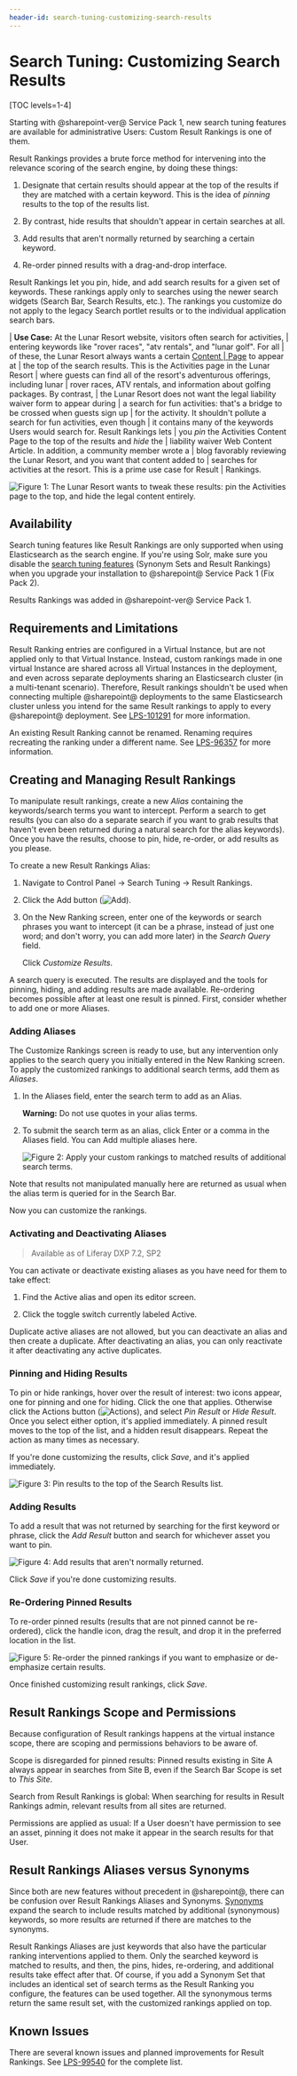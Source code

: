 ```yaml
---
header-id: search-tuning-customizing-search-results
---
```


# Search Tuning: Customizing Search Results

[TOC levels=1-4]

Starting with @sharepoint-ver@ Service Pack 1, new search tuning features are
available for administrative Users: Custom Result Rankings is one of them.

Result Rankings provides a brute force method for intervening into the relevance
scoring of the search engine, by doing these things:

1.  Designate that certain results should appear at the top of the results if
    they are matched with a certain keyword. This is the idea of _pinning_
    results to the top of the results list.

2.  By contrast, hide results that shouldn't appear in certain searches at all. 

3.  Add results that aren't normally returned by searching a certain keyword.

4.  Re-order pinned results with a drag-and-drop interface.

Result Rankings let you pin, hide, and add search results for a given set of
keywords. These rankings apply only to searches using the newer search widgets
(Search Bar, Search Results, etc.). The rankings you customize do not apply to
the legacy Search portlet results or to the individual application search bars.

| **Use Case:** At the Lunar Resort website, visitors often search for activities,
| entering keywords like "rover races", "atv rentals", and "lunar golf". For all
| of these, the Lunar Resort always wants a certain [Content
| Page](/docs/7-2/user/-/knowledge_base/u/creating-content-pages) to appear  at
| the top of the search results. This is the Activities page in the Lunar Resort
| where guests can find all of the resort's adventurous offerings, including lunar
| rover races, ATV rentals, and information about golfing packages. By contrast,
| the Lunar  Resort does not want the legal liability waiver form to appear during
| a search for fun activities: that's a bridge to be crossed when guests sign up
| for the activity. It shouldn't pollute a search for fun activities, even though
| it contains many of the keywords Users would search for. Result Rankings lets
| you _pin_ the Activities Content Page to the top of the results and _hide_ the
| liability waiver Web Content Article.  In addition, a community member wrote a
| blog favorably reviewing the Lunar Resort, and you want that content added to
| searches for activities at the resort. This is a prime use case for Result
| Rankings. 

![Figure 1: The Lunar Resort wants to tweak these results: pin the Activities page to the top, and hide the legal content entirely.](../../images/search-result-rankings-todo.png) 

## Availability

Search tuning features like Result Rankings are only supported when using
Elasticsearch as the search engine. If you're using Solr, make sure you disable
the 
[search tuning features](/docs/7-2/deploy/-/knowledge_base/d/installing-solr#blacklisting-elasticsearch-only-features)
(Synonym Sets and Result Rankings) when you upgrade your installation to
@sharepoint@ Service Pack 1 (Fix Pack 2).

Results Rankings was added in @sharepoint-ver@ Service Pack 1.

## Requirements and Limitations

Result Ranking entries are configured in a Virtual Instance, but are not applied
only to that Virtual Instance. Instead, custom rankings made in one virtual
Instance are shared across all Virtual Instances in the deployment, and even
across separate deployments sharing an Elasticsearch cluster (in a multi-tenant
scenario). Therefore, Result rankings shouldn't be used when connecting
multiple @sharepoint@ deployments to the same Elasticsearch cluster unless you
intend for the same Result rankings to apply to every @sharepoint@ deployment. See 
[LPS-101291](https://issues.liferay.com/browse/LPS-101291)
for more information.

An existing Result Ranking cannot be renamed. Renaming requires recreating the
ranking under a different name. See
[LPS-96357](https://issues.liferay.com/browse/LPS-96357)
for more information.

## Creating and Managing Result Rankings

To manipulate result rankings, create a new _Alias_ containing the
keywords/search terms you want to intercept. Perform a search to get results
(you can also do a separate search if you want to grab results that haven't even
been returned during a natural search for the alias keywords). Once you have the
results, choose to pin, hide, re-order, or add results as you please.

To create a new Result Rankings Alias:

1.  Navigate to Control Panel &rarr; Search Tuning &rarr; Result Rankings.

2.  Click the Add button (![Add](../../images/icon-add.png)).

3.  On the New Ranking screen, enter one of the keywords or search phrases you
    want to intercept (it can be a phrase, instead of just one word; and don't
    worry, you can add more later) in the _Search Query_ field. 

    Click _Customize Results_.

A search query is executed. The results are displayed and the tools for pinning,
hiding, and adding results are made available. Re-ordering becomes possible
after at least one result is pinned. First, consider whether to add one or more
Aliases.

### Adding Aliases

The Customize Rankings screen is ready to use, but any intervention only
applies to the search query you initially entered in the New Ranking screen. To
apply the customized rankings to additional search terms, add them as _Aliases_. 

1.  In the Aliases field, enter the search term to add as an Alias.

    **Warning:** Do not use quotes in your alias terms.

2.  To submit the search term as an alias, click Enter or a comma in the Aliases
    field. You can Add multiple aliases here. 

    ![Figure 2: Apply your custom rankings to matched results of additional search terms.](../../images/search-result-rankings-aliases.png)

Note that results not manipulated manually here are returned as usual when the
alias term is queried for in the Search Bar. 

Now you can customize the rankings.

### Activating and Deactivating Aliases

> Available as of Liferay DXP 7.2, SP2

You can activate or deactivate existing aliases as you have need for them to take effect:

1.  Find the Active alias and open its editor screen.

2. Click the toggle switch currently labeled Active.

Duplicate active aliases are not allowed, but you can deactivate an alias and
then create a duplicate. After deactivating an alias, you can only reactivate
it after deactivating any active duplicates.

### Pinning and Hiding Results

To pin or hide rankings, hover over the result of interest: two icons appear,
one for pinning and one for hiding. Click the one that applies. Otherwise click
the Actions button (![Actions](../../images/icon-actions.png)), and select _Pin
Result_ or _Hide Result_. Once you select either option, it's applied
immediately. A pinned result moves to the top of the list, and a hidden result
disappears. Repeat the action as many times as necessary.

If you're done customizing the results, click _Save_, and it's applied
immediately.

![Figure 3: Pin results to the top of the Search Results list.](../../images/search-result-rankings-pinned-result.png)

### Adding Results

To add a result that was not returned by searching for the first keyword or
phrase, click the _Add Result_ button and search for whichever asset you want to
pin. 

![Figure 4: Add results that aren't normally returned.](../../images/search-result-rankings-add-result.png)

Click _Save_ if you're done customizing results.

### Re-Ordering Pinned Results

To re-order pinned results (results that are not pinned cannot be re-ordered),
click the handle icon, drag the result, and drop it in the preferred location in
the list. 

![Figure 5: Re-order the pinned rankings if you want to emphasize or de-emphasize certain results.](../../images/search-result-rankings-reorder.png)

Once finished customizing result rankings, click _Save_.

## Result Rankings Scope and Permissions

Because configuration of Result rankings happens at the virtual instance scope,
there are scoping and permissions behaviors to be aware of.

Scope is disregarded for pinned results: Pinned results existing in Site
A always appear in searches from Site B, even if the Search Bar Scope is set to
_This Site_. 

Search from Result Rankings is global: When searching for results in Result
Rankings admin, relevant results from all sites are returned.

Permissions are applied as usual: If a User doesn't have permission to see an
asset, pinning it does not make it appear in the search results for that
User.

## Result Rankings Aliases versus Synonyms

Since both are new features without precedent in @sharepoint@, there can be
confusion over Result Rankings Aliases and Synonyms.
[Synonyms](/docs/7-2/user/-/knowledge_base/u/search-tuning-synonym-sets) 
expand the search to include results matched by additional (synonymous)
keywords, so more results are returned if there are matches to the synonyms.

Result Rankings Aliases are just keywords that also have the particular
ranking interventions applied to them. Only the searched keyword is matched
to results, and then, the pins, hides, re-ordering, and additional results take
effect after that. Of course, if you add a Synonym Set that includes an
identical set of search terms as the Result Ranking you configure, the features
can be used together. All the synonymous terms return the same result set, with
the customized rankings applied on top.

## Known Issues

There are several known  issues and planned improvements for Result Rankings.
See [LPS-99540](https://issues.liferay.com/browse/LPS-99540) for the complete
list.

